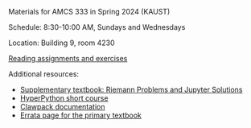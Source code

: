 Materials for AMCS 333 in Spring 2024 (KAUST)

Schedule: 8:30-10:00 AM, Sundays and Wednesdays

Location: Building 9, room 4230


[Reading assignments and exercises](Reading.md)

Additional resources:

- [Supplementary textbook: Riemann Problems and Jupyter Solutions](https://github.com/clawpack/riemann_book)
- [HyperPython short course](https://github.com/ketch/HyperPython)
- [Clawpack documentation](http://www.clawpack.org/)
- [Errata page for the primary textbook](https://staff.washington.edu/rjl/book2/errata.html)

